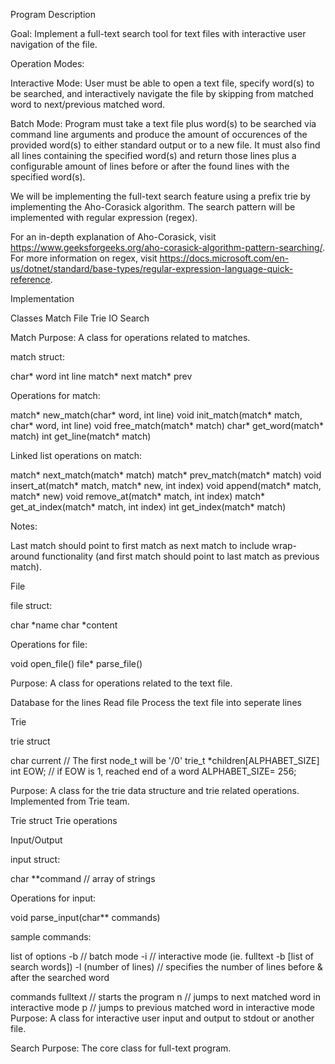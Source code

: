 Program Description

Goal: Implement a full-text search tool for text files with interactive user navigation of the file.

Operation Modes:

Interactive Mode: User must be able to open a text file, specify word(s) to be searched, and interactively navigate the file by skipping from matched word to next/previous matched word.

Batch Mode: Program must take a text file plus word(s) to be searched via command line arguments and produce the amount of occurences of the provided word(s) to either standard output or to a new file. It must also find all lines containing the specified word(s) and return those lines plus a configurable amount of lines before or after the found lines with the specified word(s).

We will be implementing the full-text search feature using a prefix trie by implementing the Aho-Corasick algorithm. The search pattern will be implemented with regular expression (regex).

For an in-depth explanation of Aho-Corasick, visit https://www.geeksforgeeks.org/aho-corasick-algorithm-pattern-searching/. For more information on regex, visit https://docs.microsoft.com/en-us/dotnet/standard/base-types/regular-expression-language-quick-reference.

Implementation

Classes Match File Trie IO Search

Match Purpose: A class for operations related to matches.

match struct:

char* word int line match* next match* prev

Operations for match:

match* new_match(char* word, int line) void init_match(match* match, char* word, int line) void free_match(match* match) char* get_word(match* match) int get_line(match* match)

Linked list operations on match:

match* next_match(match* match) match* prev_match(match* match) void insert_at(match* match, match* new, int index) void append(match* match, match* new) void remove_at(match* match, int index) match* get_at_index(match* match, int index) int get_index(match* match)

Notes:

Last match should point to first match as next match to include wrap-around functionality (and first match should point to last match as previous match).

File

file struct:

char *name char *content

Operations for file:

void open_file() file* parse_file()

Purpose: A class for operations related to the text file.

Database for the lines Read file Process the text file into seperate lines

Trie

trie struct

char current // The first node_t will be '/0' trie_t *children[ALPHABET_SIZE] int EOW; // if EOW is 1, reached end of a word ALPHABET_SIZE= 256;

Purpose: A class for the trie data structure and trie related operations. Implemented from Trie team.

Trie struct Trie operations

Input/Output

input struct:

char **command // array of strings

Operations for input:

void parse_input(char** commands)

sample commands:

list of options -b // batch mode -i // interactive mode (ie. fulltext -b [list of search words]) -l (number of lines) // specifies the number of lines before & after the searched word

commands fulltext // starts the program n // jumps to next matched word in interactive mode p // jumps to previous matched word in interactive mode Purpose: A class for interactive user input and output to stdout or another file.

Search Purpose: The core class for full-text program.
